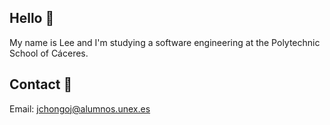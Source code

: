 ## Hello 👋
My name is Lee and I'm studying a software engineering at the Polytechnic School of Cáceres. 

## Contact 📳
Email: jchongoj@alumnos.unex.es
